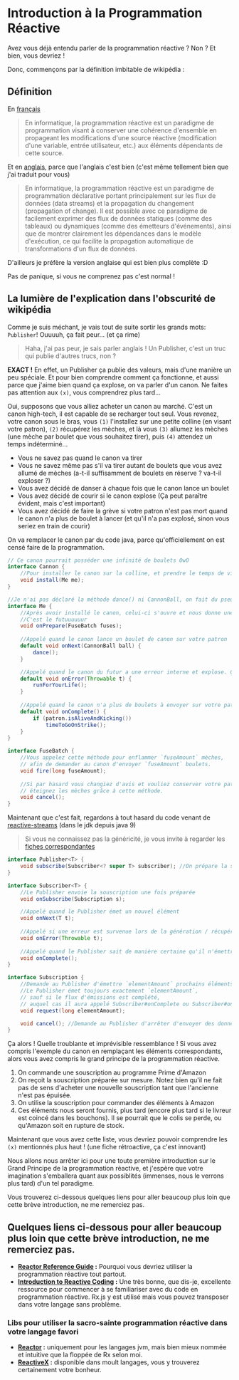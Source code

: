 # Introduction à la Programmation Réactive

Avez vous déjà entendu parler de la programmation réactive ? Non ? Et bien, vous devriez !

Donc, commençons par la définition imbitable de wikipédia :


## Définition

En [français](https://fr.wikipedia.org/wiki/Programmation_r%C3%A9active)
> En informatique, la programmation réactive est un paradigme de programmation visant à conserver une cohérence d'ensemble en propageant les modifications d'une source réactive (modification d'une variable, entrée utilisateur, etc.) aux éléments dépendants de cette source.

Et en [anglais](https://en.wikipedia.org/wiki/Reactive_programming), parce que l'anglais c'est bien (c'est même tellement bien que j'ai traduit pour vous)
> En informatique, la programmation réactive est un paradigme de programmation déclarative portant principalement sur les flux de données (data streams) et la propagation du changement (propagation of change). Il est possible avec ce paradigme de facilement exprimer des flux de données statiques (comme des tableaux) ou dynamiques (comme des émetteurs d'événements), ainsi que de montrer clairement les dépendances dans le modèle d'exécution, ce qui facilite la propagation automatique de transformations d'un flux de données.

D'ailleurs je préfère la version anglaise qui est bien plus complète :D

Pas de panique, si vous ne comprenez pas c'est normal !


## La lumière de l'explication dans l'obscurité de wikipédia

Comme je suis méchant, je vais tout de suite sortir les grands mots: `Publisher`! Ouuuuh, ça fait peur... (et ça rime)

> Haha, j'ai pas peur, je sais parler anglais ! Un Publisher, c'est un truc qui publie d'autres trucs, non ?

**EXACT !** En effet, un Publisher ça publie des valeurs, mais d'une manière un peu spéciale. Et pour bien comprendre comment ça fonctionne, et aussi parce que j'aime bien quand ça explose, on va parler d'un canon. Ne faites pas attention aux `(x)`, vous comprendrez plus tard…

Oui, supposons que vous alliez acheter un canon au marché. C'est un canon high-tech, il est capable de se recharger tout seul. Vous revenez, votre canon sous le bras, vous `(1)` l'installez sur une petite colline (en visant votre patron), `(2)` récupérez les mèches, et là vous `(3)` allumez les mèches (une mèche par boulet que vous souhaitez tirer), puis `(4)` attendez un temps indéterminé...
- Vous ne savez pas quand le canon va tirer
- Vous ne savez même pas s'il va tirer autant de boulets que vous avez allumé de mèches (a-t-il suffisamment de boulets en réserve ? va-t-il exploser ?)
- Vous avez décidé de danser à chaque fois que le canon lance un boulet
- Vous avez décidé de courir si le canon explose (Ça peut paraître évident, mais c'est important)
- Vous avez décidé de faire la grève si votre patron n'est pas mort quand le canon n'a plus de boulet à lancer (et qu'il n'a pas explosé, sinon vous seriez en train de courir)

On va remplacer le canon par du code java, parce qu'officiellement on est censé faire de la programmation.

```java
// Ce canon pourrait posséder une infinité de boulets OwO
interface Cannon {
	//Pour installer le canon sur la colline, et prendre le temps de viser
	void install(Me me);
}

//Je n'ai pas déclaré la méthode dance() ni CannonBall, on fait du pseudo code par ici
interface Me {
	//Après avoir installé le canon, celui-ci s'ouvre et nous donne une infinité de mèches
	//C'est le futuuuuuur
	void onPrepare(FuseBatch fuses);
	
	//Appelé quand le canon lance un boulet de canon sur votre patron
	default void onNext(CannonBall ball) {
		dance();
	}

	//Appelé quand le canon du futur a une erreur interne et explose. Ça, c'est high-tech.
	default void onError(Throwable t) {
		runForYourLife();
	}
	
	//Appelé quand le canon n'a plus de boulets à envoyer sur votre patron.
	default void onComplete() {
		if (patron.isAliveAndKicking())
			timeToGoOnStrike();
	}
}

interface FuseBatch {
	//Vous appelez cette méthode pour enflammer `fuseAmount` mèches,
	// afin de demander au canon d'envoyer `fuseAmount` boulets.
	void fire(long fuseAmount);
	
	//Si par hasard vous changiez d'avis et vouliez conserver votre patron,
	// éteignez les mèches grâce à cette méthode.
	void cancel();
}
```

Maintenant que c'est fait, regardons à tout hasard du code venant de [reactive-streams](http://www.reactive-streams.org/) (dans le jdk depuis java 9)

> Si vous ne connaissez pas la généricité, je vous invite à regarder les [fiches correspondantes](../java/généricité)

```java
interface Publisher<T> {
	void subscribe(Subscriber<? super T> subscriber); //On prépare la souscription
}

interface Subscriber<T> {
	//Le Publisher envoie la souscription une fois préparée
	void onSubscribe(Subscription s);

	//Appelé quand le Publisher émet un nouvel élément
	void onNext(T t);
	
	//Appelé si une erreur est survenue lors de la génération / récupération d'un nouvel élément
	void onError(Throwable t);
	
	//Appelé quand le Publisher sait de manière certaine qu'il n'émettra plus jamais d'éléments
	void onComplete();
}

interface Subscription {
	//Demande au Publisher d'émettre `elementAmount` prochains éléments
	//Le Publisher émet toujours exactement `elementAmount`,
	// sauf si le flux d'émissions est complété,
	// auquel cas il aura appelé Subscriber#onComplete ou Subscriber#onError auparavant
 	void request(long elementAmount);

	void cancel(); //Demande au Publisher d'arrêter d'envoyer des données
}
```

Ça alors ! Quelle troublante et imprévisible ressemblance !
Si vous avez compris l'exemple du canon en remplaçant les éléments correspondants, alors vous avez compris le grand principe de la programmation réactive.
1. On commande une souscription au programme Prime d'Amazon
2. On reçoit la souscription préparée sur mesure. Notez bien qu'il ne fait pas de sens d'acheter une nouvelle souscription tant que l'ancienne n'est pas épuisée.
3. On utilise la souscription pour commander des éléments à Amazon
4. Ces éléments nous seront fournis, plus tard (encore plus tard si le livreur est coincé dans les bouchons). Il se pourrait que le colis se perde, ou qu'Amazon soit en rupture de stock.

Maintenant que vous avez cette liste, vous devriez pouvoir comprendre les `(x)` mentionnés plus haut ! (une fiche rétroactive, ça c'est innovant)

Nous allons nous arrêter ici pour une toute première introduction sur le Grand Principe de la programmation réactive, et j'espère que votre imagination s'emballera quant aux possiblités (immenses, nous le verrons plus tard) d'un tel paradigme.

Vous trouverez ci-dessous quelques liens pour aller beaucoup plus loin que cette brève introduction, ne me remerciez pas.

## Quelques liens ci-dessous pour aller beaucoup plus loin que cette brève introduction, ne me remerciez pas.

* **[Reactor Reference Guide](https://projectreactor.io/docs/core/release/reference/#intro-reactive) :** Pourquoi vous devriez utiliser la programmation réactive tout partout.
* **[Introduction to Reactive Coding](https://gist.github.com/staltz/868e7e9bc2a7b8c1f754) :** Une très bonne, que dis-je, excellente ressource pour commencer à se familiariser avec du code en programmation réactive. Rx.js y est utilisé mais vous pouvez transposer dans votre langage sans problème.

### Libs pour utiliser la sacro-sainte programmation réactive dans votre langage favori

* **[Reactor](https://projectreactor.io/) :** uniquement pour les langages jvm, mais bien mieux nommée et intuitive que la floppée de Rx selon moi.
* **[ReactiveX](http://reactivex.io/) :** disponible dans moult langages, vous y trouverez certainement votre bonheur.
